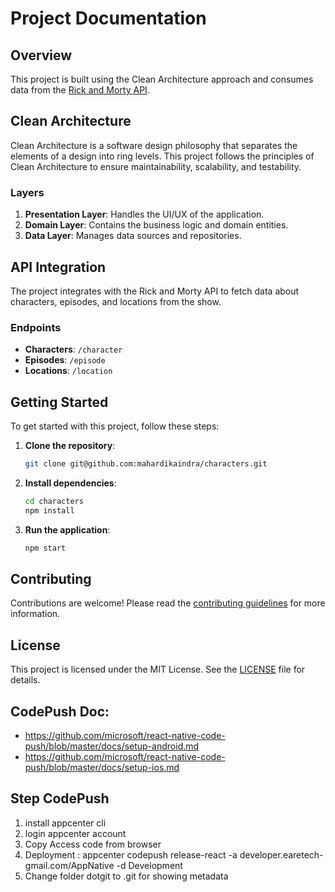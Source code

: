# Project Documentation

## Overview
This project is built using the Clean Architecture approach and consumes data from the [Rick and Morty API](https://rickandmortyapi.com/).

## Clean Architecture
Clean Architecture is a software design philosophy that separates the elements of a design into ring levels. This project follows the principles of Clean Architecture to ensure maintainability, scalability, and testability.

### Layers
1. **Presentation Layer**: Handles the UI/UX of the application.
2. **Domain Layer**: Contains the business logic and domain entities.
3. **Data Layer**: Manages data sources and repositories.

## API Integration
The project integrates with the Rick and Morty API to fetch data about characters, episodes, and locations from the show.

### Endpoints
- **Characters**: `/character`
- **Episodes**: `/episode`
- **Locations**: `/location`

## Getting Started
To get started with this project, follow these steps:

1. **Clone the repository**:
    ```sh
    git clone git@github.com:mahardikaindra/characters.git
    ```

2. **Install dependencies**:
    ```sh
    cd characters
    npm install
    ```

3. **Run the application**:
    ```sh
    npm start
    ```

## Contributing
Contributions are welcome! Please read the [contributing guidelines](CONTRIBUTING.md) for more information.

## License
This project is licensed under the MIT License. See the [LICENSE](LICENSE.md) file for details.

## CodePush Doc:
 - https://github.com/microsoft/react-native-code-push/blob/master/docs/setup-android.md
 - https://github.com/microsoft/react-native-code-push/blob/master/docs/setup-ios.md

## Step CodePush
1. install appcenter cli
2. login appcenter account
3. Copy Access code from browser
4. Deployment : appcenter codepush release-react -a developer.earetech-gmail.com/AppNative -d Development
5. Change folder dotgit to .git for showing metadata
